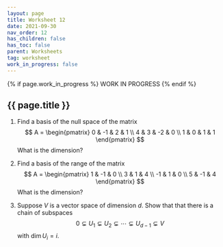 ```yaml
---
layout: page
title: Worksheet 12
date: 2021-09-30
nav_order: 12
has_children: false
has_toc: false
parent: Worksheets
tag: worksheet
work_in_progress: false 
---
```


{% if page.work_in_progress %}
    WORK IN PROGRESS
{% endif %}

## {{ page.title }}

1. Find a basis of the null space of the matrix 
$$
    A = 
    \begin{pmatrix}
        0 & -1 & 2 & 1 \\
        4 & 3 & -2 & 0 \\
        1 & 0 & 1 & 1 
    \end{pmatrix}
$$
What is the dimension?

2. Find a basis of the range of the matrix 
$$
    A = 
    \begin{pmatrix}
        1 & -1 & 0 \\
        3 & 1 & 4 \\
        -1 & 1 & 0 \\
        5 & -1 & 4 
    \end{pmatrix}
$$
What is the dimension?

3. Suppose $V$ is a vector space of dimension $d$. Show that that 
there is a chain of subspaces 
$$
    0 \subsetneq U_1 \subsetneq U_2 \subsetneq \cdots \subsetneq U_{d-1} \subsetneq V
$$
with $\dim U_i = i$. 